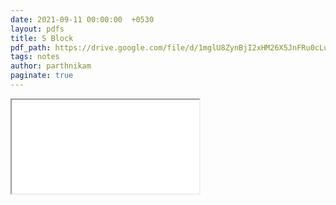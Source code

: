 ```yaml
---
date: 2021-09-11 00:00:00  +0530
layout: pdfs
title: S Block
pdf_path: https://drive.google.com/file/d/1mglU8ZynBjI2xHM26X5JnFRu0cLu7ZC9/preview?usp=sharing
tags: notes
author: parthnikam
paginate: true
---
```


<iframe class="embed-pdf" src="{{ page.pdf_path }}#toolbar=0" seamless="seamless" scrolling="no" style="overflow:hidden"></iframe>
